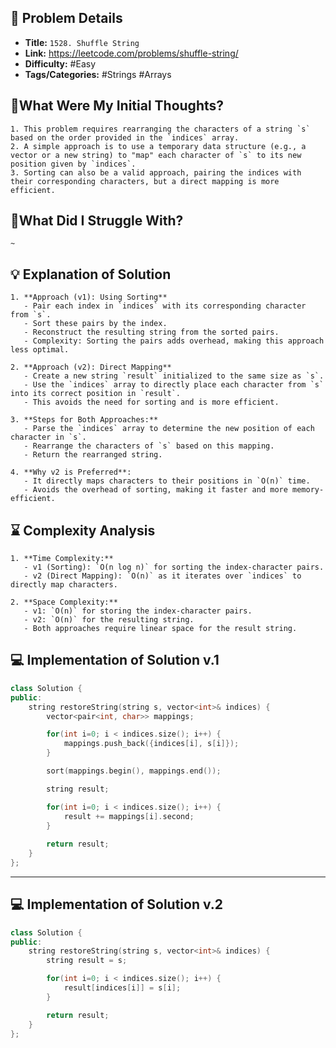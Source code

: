 ## 📝 Problem Details

- **Title:** `1528. Shuffle String`
- **Link:** https://leetcode.com/problems/shuffle-string/
- **Difficulty:** #Easy 
- **Tags/Categories:** #Strings #Arrays 

## 💭What Were My Initial Thoughts?

```
1. This problem requires rearranging the characters of a string `s` based on the order provided in the `indices` array.
2. A simple approach is to use a temporary data structure (e.g., a vector or a new string) to "map" each character of `s` to its new position given by `indices`.
3. Sorting can also be a valid approach, pairing the indices with their corresponding characters, but a direct mapping is more efficient.

```

## 🤔What Did I Struggle With?

```
~
```

## 💡 Explanation of Solution

```
1. **Approach (v1): Using Sorting**
   - Pair each index in `indices` with its corresponding character from `s`.
   - Sort these pairs by the index.
   - Reconstruct the resulting string from the sorted pairs.
   - Complexity: Sorting the pairs adds overhead, making this approach less optimal.

2. **Approach (v2): Direct Mapping**
   - Create a new string `result` initialized to the same size as `s`.
   - Use the `indices` array to directly place each character from `s` into its correct position in `result`.
   - This avoids the need for sorting and is more efficient.

3. **Steps for Both Approaches:**
   - Parse the `indices` array to determine the new position of each character in `s`.
   - Rearrange the characters of `s` based on this mapping.
   - Return the rearranged string.

4. **Why v2 is Preferred**:
   - It directly maps characters to their positions in `O(n)` time.
   - Avoids the overhead of sorting, making it faster and more memory-efficient.

```

## ⌛ Complexity Analysis

```
1. **Time Complexity:**
   - v1 (Sorting): `O(n log n)` for sorting the index-character pairs.
   - v2 (Direct Mapping): `O(n)` as it iterates over `indices` to directly map characters.
   
2. **Space Complexity:**
   - v1: `O(n)` for storing the index-character pairs.
   - v2: `O(n)` for the resulting string.
   - Both approaches require linear space for the result string.
```

## 💻 Implementation of Solution v.1

```cpp
class Solution {
public:
    string restoreString(string s, vector<int>& indices) {
        vector<pair<int, char>> mappings;

        for(int i=0; i < indices.size(); i++) {
            mappings.push_back({indices[i], s[i]});
        }

        sort(mappings.begin(), mappings.end());

        string result;

        for(int i=0; i < indices.size(); i++) {
            result += mappings[i].second;
        }
        
        return result;
    }
};
```

---
## 💻 Implementation of Solution v.2

```cpp
class Solution {
public:
    string restoreString(string s, vector<int>& indices) {
        string result = s;

        for(int i=0; i < indices.size(); i++) {
            result[indices[i]] = s[i];
        }

        return result;
    }
};
```